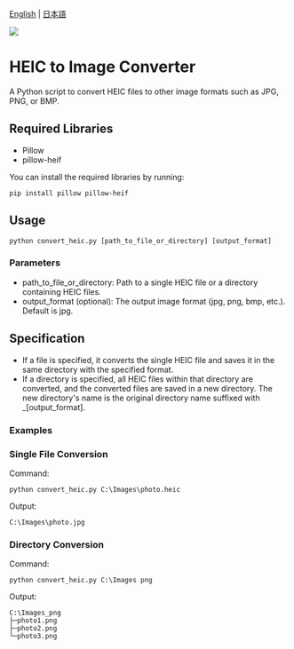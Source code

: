 [English](README.md) | [日本語](README.ja.md)

<img src="https://img.shields.io/badge/-Python-3776AB.svg?logo=python&style=plastic">

# HEIC to Image Converter
A Python script to convert HEIC files to other image formats such as JPG, PNG, or BMP.

## Required Libraries
- Pillow
- pillow-heif

You can install the required libraries by running:

```shell
pip install pillow pillow-heif
```

## Usage

```shell
python convert_heic.py [path_to_file_or_directory] [output_format]
```

### Parameters
- path_to_file_or_directory: Path to a single HEIC file or a directory containing HEIC files.
- output_format (optional): The output image format (jpg, png, bmp, etc.). Default is jpg.

## Specification

- If a file is specified, it converts the single HEIC file and saves it in the same directory with the specified format.
- If a directory is specified, all HEIC files within that directory are converted, and the converted files are saved in a new directory. The new directory's name is the original directory name suffixed with _[output_format].

### Examples

### Single File Conversion
Command:
```
python convert_heic.py C:\Images\photo.heic
```
Output:
```
C:\Images\photo.jpg
```

### Directory Conversion
Command:
```
python convert_heic.py C:\Images png
```
Output:
```
C:\Images_png
├─photo1.png
├─photo2.png
└─photo3.png
```
